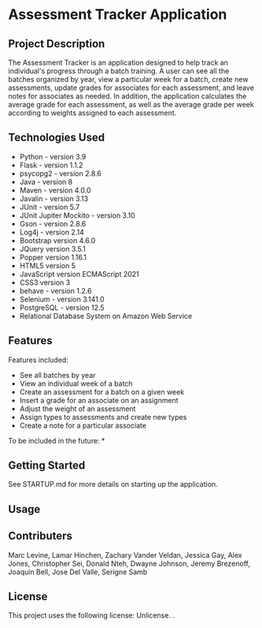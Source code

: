 # Assessment Tracker Application

## Project Description

The Assessment Tracker is an application designed to help track an individual's progress through a batch training. A user can see all the batches organized by year, view a particular week for a batch, create new assessments, update grades for associates for each assessment, and leave notes for associates as needed. In addition, the application calculates the average grade for each assessment, as well as the average grade per week according to weights assigned to each assessment.

## Technologies Used

* Python - version 3.9
* Flask - version 1.1.2
* psycopg2 - version 2.8.6
* Java - version 8
* Maven - version 4.0.0
* Javalin - version 3.13
* JUnit - version 5.7
* JUnit Jupiter Mockito - version 3.10
* Gson - version 2.8.6
* Log4j - version 2.14
* Bootstrap version 4.6.0
* JQuery version 3.5.1
* Popper version 1.16.1
* HTML5 version 5
* JavaScript version ECMAScript 2021
* CSS3 version 3
* behave - version 1.2.6
* Selenium - version 3.141.0 
* PostgreSQL - version 12.5
* Relational Database System on Amazon Web Service

## Features

Features included:
* See all batches by year
* View an individual week of a batch
* Create an assessment for a batch on a given week
* Insert a grade for an associate on an assignment
* Adjust the weight of an assessment
* Assign types to assessments and create new types
* Create a note for a particular associate

To be included in the future:
* 

## Getting Started

See STARTUP.md for more details on starting up the application.

## Usage

## Contributers

Marc Levine,
Lamar Hinchen,
Zachary Vander Veldan,
Jessica Gay,
Alex Jones,
Christopher Sei,
Donald Nteh,
Dwayne Johnson,
Jeremy Brezenoff,
Joaquin Bell,
Jose Del Valle,
Serigne Samb

## License

This project uses the following license: Unlicense. [<unlicense>](<https://unlicense.org>).

